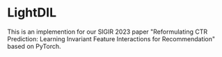 # LightDIL
This is an implemention for our SIGIR 2023 paper "Reformulating CTR Prediction: Learning Invariant Feature Interactions for Recommendation" based on PyTorch.

